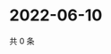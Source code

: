 # 2022-06-10

共 0 条

<!-- BEGIN WEIBO -->
<!-- 最后更新时间 Fri Jun 10 2022 17:12:45 GMT+0800 (China Standard Time) -->

<!-- END WEIBO -->

